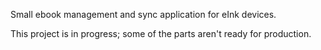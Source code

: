 Small ebook management and sync application for eInk devices.

This project is in progress; some of the parts aren't ready for production.